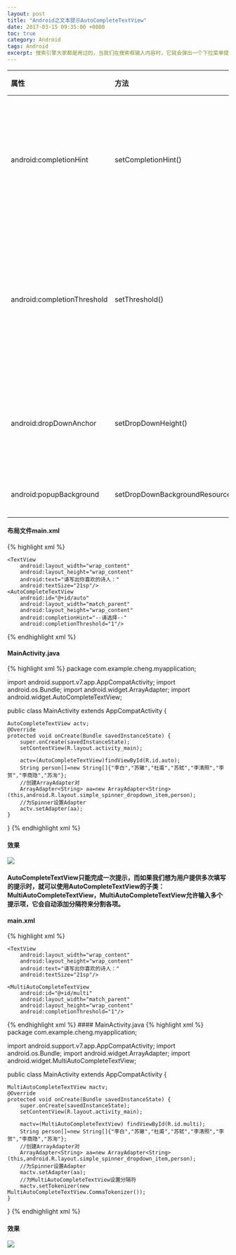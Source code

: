 ```yaml
---
layout: post
title: "Android之文本提示AutoCompleteTextView"
date: 2017-03-15 09:35:00 +0800
toc: true
category: Android
tags: Android
excerpt: 搜索引擎大家都是用过的，当我们在搜索框输入内容时，它就会弹出一个下拉菜单提供选项供我们选择，我们只需要点击内容就能填到文本框内，当然了它提供的选项是与输入文本相关的内容，而我们这里做的是文本提示。
---
```


属性|方法|说明
:--|:--|:--
android:completionHint|setCompletionHint()|设置下拉菜单中的提示标题
android:completionThreshold|setThreshold()|设置至少输入几个字符才会提示
android:dropDownAnchor|setDropDownHeight()|设置下拉菜单的高度
android:popupBackground|setDropDownBackgroundResource()|设置背景

#### 布局文件main.xml
{% highlight xml %}
<?xml version="1.0" encoding="utf-8"?>
<LinearLayout xmlns:android="http://schemas.android.com/apk/res/android"
    xmlns:tools="http://schemas.android.com/tools"
    android:id="@+id/activity_main"
    android:layout_width="match_parent"
    android:layout_height="match_parent"
    android:orientation="horizontal"
    tools:context="com.example.cheng.myapplication.MainActivity">

    <TextView
        android:layout_width="wrap_content"
        android:layout_height="wrap_content"
        android:text="请写出你喜欢的诗人："
        android:textSize="21sp"/>
    <AutoCompleteTextView
        android:id="@+id/auto"
        android:layout_width="match_parent"
        android:layout_height="wrap_content"
        android:completionHint="--请选择--"
        android:completionThreshold="1"/>

</LinearLayout>
{% endhighlight xml %}

#### MainActivity.java
{% highlight xml %}
package com.example.cheng.myapplication;

import android.support.v7.app.AppCompatActivity;
import android.os.Bundle;
import android.widget.ArrayAdapter;
import android.widget.AutoCompleteTextView;

public class MainActivity extends AppCompatActivity {

    AutoCompleteTextView actv;
    @Override
    protected void onCreate(Bundle savedInstanceState) {
        super.onCreate(savedInstanceState);
        setContentView(R.layout.activity_main);

        actv=(AutoCompleteTextView)findViewById(R.id.auto);
        String person[]=new String[]{"李白","苏辙","杜甫","苏轼","李清照","李贺","李商隐","苏洵"};
        //创建ArrayAdapter对
        ArrayAdapter<String> aa=new ArrayAdapter<String>(this,android.R.layout.simple_spinner_dropdown_item,person);
        //为Spinner设置Adapter
        actv.setAdapter(aa);
    }
}
{% endhighlight xml %}

#### 效果
![]({{site.url}}/img/actv.gif)

#### AutoCompleteTextView只能完成一次提示，而如果我们想为用户提供多次填写的提示时，就可以使用AutoCompleteTextView的子类：MultiAutoCompleteTextView，MultiAutoCompleteTextView允许输入多个提示项，它会自动添加分隔符来分割各项。
#### main.xml
{% highlight xml %}
<?xml version="1.0" encoding="utf-8"?>
<LinearLayout xmlns:android="http://schemas.android.com/apk/res/android"
    xmlns:tools="http://schemas.android.com/tools"
    android:id="@+id/activity_main"
    android:layout_width="match_parent"
    android:layout_height="match_parent"
    android:orientation="horizontal"
    tools:context="com.example.cheng.myapplication.MainActivity">

    <TextView
        android:layout_width="wrap_content"
        android:layout_height="wrap_content"
        android:text="请写出你喜欢的诗人："
        android:textSize="21sp"/>

    <MultiAutoCompleteTextView
        android:id="@+id/multi"
        android:layout_width="match_parent"
        android:layout_height="wrap_content"
        android:completionThreshold="1"/>

</LinearLayout>
{% endhighlight xml %}
#### MainActivity.java
{% highlight xml %}
package com.example.cheng.myapplication;

import android.support.v7.app.AppCompatActivity;
import android.os.Bundle;
import android.widget.ArrayAdapter;
import android.widget.MultiAutoCompleteTextView;

public class MainActivity extends AppCompatActivity {

    MultiAutoCompleteTextView mactv;
    @Override
    protected void onCreate(Bundle savedInstanceState) {
        super.onCreate(savedInstanceState);
        setContentView(R.layout.activity_main);

        mactv=(MultiAutoCompleteTextView) findViewById(R.id.multi);
        String person[]=new String[]{"李白","苏辙","杜甫","苏轼","李清照","李贺","李商隐","苏洵"};
        //创建ArrayAdapter对
        ArrayAdapter<String> aa=new ArrayAdapter<String>(this,android.R.layout.simple_spinner_dropdown_item,person);
        //为Spinner设置Adapter
        mactv.setAdapter(aa);
        //为MultiAutoCompleteTextView设置分隔符
        mactv.setTokenizer(new MultiAutoCompleteTextView.CommaTokenizer());
    }
}
{% endhighlight xml %}

#### 效果
![]({{site.url}}/img/mactv.gif)
